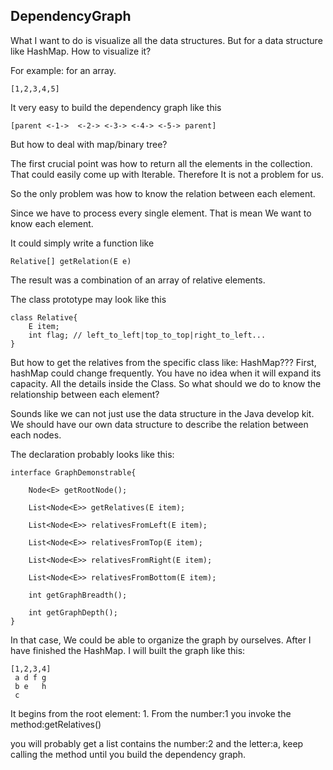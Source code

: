 ## DependencyGraph

What I want to do is visualize all the data structures. But for a data structure like HashMap. How to visualize it?

For example: for an array.
```
[1,2,3,4,5]
```

It very easy to build the dependency graph like this

```
[parent <-1->  <-2-> <-3-> <-4-> <-5-> parent]
```

But how to deal with map/binary tree?

The first crucial point was how to return all the elements in the collection.
That could easily come up with Iterable. Therefore It is not a problem for us.

So the only problem was how to know the relation between each element.

Since we have to process every single element. That is mean We want to know each element.

It could simply write a function like
```
Relative[] getRelation(E e)
```

The result was a combination of an array of relative elements.

The class prototype may look like this

```
class Relative{
    E item;
    int flag; // left_to_left|top_to_top|right_to_left...
}
```

But how to get the relatives from the specific class like: HashMap???
First, hashMap could change frequently. You have no idea when it will expand its capacity.
All the details inside the Class. So what should we do to know the relationship between each element?


Sounds like we can not just use the data structure in the Java develop kit.
We should have our own data structure to describe the relation between each nodes.

The declaration probably looks like this:

```
interface GraphDemonstrable{

    Node<E> getRootNode();

    List<Node<E>> getRelatives(E item);

    List<Node<E>> relativesFromLeft(E item);

    List<Node<E>> relativesFromTop(E item);

    List<Node<E>> relativesFromRight(E item);

    List<Node<E>> relativesFromBottom(E item);

    int getGraphBreadth();

    int getGraphDepth();
}
```

In that case, We could be able to organize the graph by ourselves.
After I have finished the HashMap. I will built the graph like this:

```
[1,2,3,4]
 a d f g
 b e   h
 c

```
It begins from the root element: 1. From the number:1 you invoke the method:getRelatives()

you will probably get a list contains the number:2 and the letter:a, keep calling the method until you build the dependency graph.








